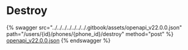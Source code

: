 # Destroy

{% swagger src="../../../../../../../.gitbook/assets/openapi_v22.0.0.json" path="/users/{id}/phones/{phone_id}/destroy" method="post" %}
[openapi_v22.0.0.json](../../../../../../../.gitbook/assets/openapi_v22.0.0.json)
{% endswagger %}
